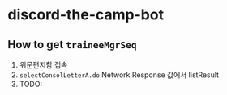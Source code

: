 # discord-the-camp-bot

## How to get `traineeMgrSeq`

1. 위문편지함 접속
2. `selectConsolLetterA.do` Network Response 값에서 listResult
3. TODO:
